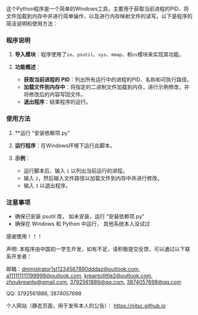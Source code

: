 这个Python程序是一个简单的Windows工具，主要用于获取当前进程的PID、将文件加载到内存中并进行简单操作，以及进行内存映射文件的读写。以下是程序的简洁说明和使用方法：

### 程序说明

1. **导入模块**：程序使用了`io`、`psutil`、`sys`、`mmap`、和`os`模块来实现其功能。
   
2. **功能概述**：
   - **获取当前进程的 PID**：列出所有运行中的进程的PID、名称和可执行路径。
   - **加载文件到内存中**：将指定的二进制文件加载到内存，进行示例修改，并将修改后的内容写回文件。
   - **退出程序**：结束程序的运行。

### 使用方法

1. **运行 “安装依赖项.py”

2. **运行程序**：在Windows环境下运行此脚本。

3. **示例**：
   - 运行脚本后，输入 `1` 以列出当前运行的进程。
   - 输入 `2`，然后输入文件路径以加载文件到内存中并进行修改。
   - 输入 `3` 以退出程序。

### 注意事项

- 确保已安装 psutil 库， 如未安装，运行 “安装依赖项.py”
- 确保在 Windows 和 Python 中运行， 其他系统本人没试过

感谢使用！！！

声明: 本程序由中国初一学生开发，如有不足，请积极提交反馈，可以通过以下联系开发者： 

邮箱：dministrator1st1234567890dddaz@outlook.com, 
a111111111199999@outlook.com, 
kreantolittle2@outlook.com, 
zhoukreanto@gmail.com, 
3792561886@qq.com, 
3874057698@qq.com 

QQ: 3792561886, 
3874057698 

个人网站（静态页面，用于发布本人的公告）：
https://nitsc.github.io
